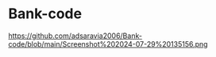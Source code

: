 # Bank-code

https://github.com/adsaravia2006/Bank-code/blob/main/Screenshot%202024-07-29%20135156.png
